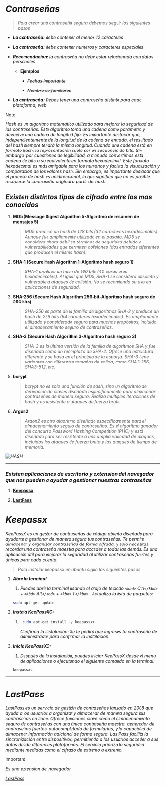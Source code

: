 <!-- Autor: Daniel Benjamin Perez Morales -->
<!-- GitHub: https://github.com/D4nitrix13 -->
<!-- GitLab: https://gitlab.com/D4nitrix13 -->
<!-- Correo electrónico: danielperezdev@proton.me -->

# ***Contraseñas***

> *Para crear una contraseña segura debemos seguir los siguientes pasos*

* ***La contraseña:** debe contener al menos 12 caracteres*

* ***La contraseña:** debe contener numeros y caracteres especiales*

* ***Recomendacion:** la contraseña no debe estar relacionada con datos personales*
  
  * **Ejemplos**

    * *~~Fechas importante~~*

    * ~~*Nombre de familiares*~~

* ***La contraseña:** Debes tener una contraseña distinta para cada plataforma, web*

> [!NOTE]
> *Hash es un algoritmo matemático utilizado para mejorar la seguridad de las contraseñas. Este algoritmo toma una cadena como parámetro y devuelve una cadena de longitud fija. Es importante destacar que, independientemente de la longitud de la cadena de entrada, el resultado del hash siempre tendrá la misma longitud. Cuando una cadena está en formato hash, la representación suele ser en secuencia de bits. Sin embargo, por cuestiones de legibilidad, a menudo convertimos esta cadena de bits a su equivalente en formato hexadecimal. Este formato hexadecimal es más amigable para los humanos y facilita la visualización y comparación de los valores hash. Sin embargo, es importante destacar que el proceso de hash es unidireccional, lo que significa que no es posible recuperar la contraseña original a partir del hash.*

## ***Existen distintos tipos de cifrado entre los mas conocidos***

1. **MD5 (Message Digest Algorithm 5-Algoritmo de resumen de mensajes 5)**

    > *MD5 produce un hash de 128 bits (32 caracteres hexadecimales). Aunque fue ampliamente utilizado en el pasado, MD5 se considera ahora débil en términos de seguridad debido a vulnerabilidades que permiten colisiones (dos entradas diferentes que producen el mismo hash).*

2. **SHA-1 (Secure Hash Algorithm 1-Algoritmo hash seguro 1)**
    > *SHA-1 produce un hash de 160 bits (40 caracteres hexadecimales). Al igual que MD5, SHA-1 se considera obsoleto y vulnerable a ataques de colisión. No se recomienda su uso en aplicaciones de seguridad.*

3. **SHA-256 (Secure Hash Algorithm 256-bit-Algoritmo hash seguro de 256 bits)**

    > *SHA-256 es parte de la familia de algoritmos SHA-2 y produce un hash de 256 bits (64 caracteres hexadecimales). Es ampliamente utilizado y considerado seguro para muchos propósitos, incluido el almacenamiento seguro de contraseñas.*

4. **SHA-3 (Secure Hash Algorithm 3-Algoritmo hash seguro 3)**

    > *SHA-3 es la última versión de la familia de algoritmos SHA y fue diseñada como un reemplazo de SHA-2. Ofrece una estructura diferente y se basa en el principio de la esponja. SHA-3 tiene variantes con diferentes tamaños de salida, como SHA3-256, SHA3-512, etc.*

5. **bcrypt**

    > *bcrypt no es solo una función de hash, sino un algoritmo de derivación de claves diseñado específicamente para almacenar contraseñas de manera segura. Realiza múltiples iteraciones de hash y es resistente a ataques de fuerza bruta.*

6. **Argon2**

    > *Argon2 es otro algoritmo diseñado específicamente para el almacenamiento seguro de contraseñas. Es el algoritmo ganador del concurso Password Hashing Competition (PHC) y está diseñado para ser resistente a una amplia variedad de ataques, incluidos los ataques de fuerza bruta y los ataques de tiempo de memoria.*

*![HASH](https://external-content.duckduckgo.com/iu/?u=https%3A%2F%2Fwww.ionos.mx%2Fdigitalguide%2Ffileadmin%2FDigitalGuide%2FSchaubilder%2Fesquema-de-la-funcion-hash.png&f=1&nofb=1&ipt=46f2ea3475dc080d4bbed64f0ff98411cad30729187f1b4cfeae157f6bed7196&ipo=images "https://external-content.duckduckgo.com/iu/?u=https%3A%2F%2Fwww.ionos.mx%2Fdigitalguide%2Ffileadmin%2FDigitalGuide%2FSchaubilder%2Fesquema-de-la-funcion-hash.png&f=1&nofb=1&ipt=46f2ea3475dc080d4bbed64f0ff98411cad30729187f1b4cfeae157f6bed7196&ipo=images")*

---

### *Existen aplicaciones de escritorio y extension del navegador que nos pueden a ayudar a gestionar nuestras contraseñas*

1. [**Keepassx**](#keepassx)

2. [**LastPass**](#lastpass)

# ***Keepassx***

*KeePassX es un gestor de contraseñas de código abierto diseñado para ayudarte a gestionar de manera segura tus contraseñas. Te permite almacenar y organizar contraseñas de forma cifrada, y solo necesitas recordar una contraseña maestra para acceder a todas las demás. Es una aplicación útil para mejorar la seguridad al utilizar contraseñas fuertes y únicas para cada cuenta.*

> *Para instalar keepassx en ubuntu sigue los siguientes pasos*

1. ***Abre la terminal:***

   1. *Puedes abrir la terminal usando el atajo de teclado `<kbd>` Ctrl`</kbd>`  + `<kbd>` Alt`</kbd>`  + `<kbd>` T`</kbd>` . Actualiza la lista de paquetes:*

   ```bash
   sudo apt-get update
   ```

2. ***Instala KeePassXC:***

    1. ```bash
        sudo apt-get install -y keepassxc
        ```

        *Confirma la instalación: Se te pedirá que ingreses tu contraseña de administrador para confirmar la instalación.*

3. ***Inicia KeePassXC:***

    1. *Después de la instalación, puedes iniciar KeePassX desde el menú de aplicaciones o ejecutando el siguiente comando en la terminal:*

    ```bash
    keepassxc
    ```

---

# ***LastPass***

*LastPass es un servicio de gestión de contraseñas lanzado en 2008 que ayuda a los usuarios a organizar y almacenar de manera segura sus contraseñas en línea. Ofrece funciones clave como el almacenamiento seguro de contraseñas con una única contraseña maestra, generador de contraseñas fuertes, autocompletado de formularios, y la capacidad de almacenar información adicional de forma segura. LastPass facilita la sincronización entre dispositivos, permitiendo a los usuarios acceder a sus datos desde diferentes plataformas. El servicio prioriza la seguridad mediante medidas como el cifrado de extremo a extremo.*

> [!IMPORTANT]
> *Es una extension del navegador*

*[LastPass](https://my.lastpass.com/create_account.php?fromloginpage=1 "https://my.lastpass.com/create_account.php?fromloginpage=1")*
